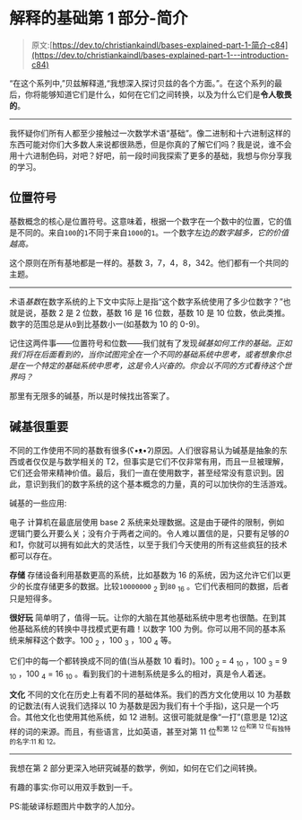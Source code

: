 # 解释的基础第 1 部分-简介

> 原文:[https://dev.to/christiankaindl/bases-explained-part-1-简介-c84](https://dev.to/christiankaindl/bases-explained-part-1---introduction-c84)

“在这个系列中,”贝兹解释道,“我想深入探讨贝兹的各个方面。”。在这个系列的最后，你将能够知道它们是什么，如何在它们之间转换，以及为什么它们是**令人敬畏的**。

* * *

我怀疑你们所有人都至少接触过一次数学术语“基础”。像二进制和十六进制这样的东西可能对你们大多数人来说都很熟悉，但是你真的了解它们吗？我是说，谁不会用十六进制色码，对吧？好吧，前一段时间我探索了更多的基础，我想与你分享我的学习。

## [](#positional-notation)位置符号

基数概念的核心是位置符号。这意味着，根据一个数字在一个数中的位置，它的值是不同的。来自`100`的`1`不同于来自`1000`的`1`。一个数字左边*的数字越多，它的价值越高。*

这个原则在所有基地都是一样的。基数 3，7，4，8，342。他们都有一个共同的主题。

* * *

术语*基数*在数字系统的上下文中实际上是指“这个数字系统使用了多少位数字？”也就是说，基数 2 是 2 位数，基数 16 是 16 位数，基数 10 是 10 位数，依此类推。数字的范围总是从`0`到比基数小一(如基数为 10 的 0-9)。

记住这两件事——位置符号和位数——我们就有了发现*碱基如何工作的基础。正如我们将在后面看到的，当你试图完全在一个不同的基础系统中思考，或者想象你总是在一个特定的基础系统中思考，这是令人兴奋的。你会以不同的方式看待这个世界吗？*

那里有无限多的碱基，所以是时候找出答案了。

## [](#bases-are-important)碱基很重要

不同的工作使用不同的基数有很多(ʕ•ᴥ•ʔ)原因。人们很容易认为碱基是抽象的东西或者仅仅是与数学相关的 T2，但事实是它们不仅非常有用，而且一旦被理解，它们还会带来精神价值。最后，我们一直在使用数字，甚至经常没有意识到。因此，意识到我们的数字系统的这个基本概念的力量，真的可以加快你的生活游戏。

碱基的一些应用:

电子
计算机在最底层使用 base 2 系统来处理数据。这是由于硬件的限制，例如逻辑门要么开要么关；没有介于两者之间的。令人难以置信的是，只要有足够的*0*和*1*，你就可以拥有如此大的灵活性，以至于我们今天使用的所有这些疯狂的技术都可以存在。

**存储**
存储设备利用基数更高的系统，比如基数为 16 的系统，因为这允许它们以更少的长度存储更多的数据。比较`10000000` <sub>2</sub> 到`80` <sub>16</sub> 。它们代表相同的数据，后者只是短得多。

**很好玩**
简单明了，值得一玩。让你的大脑在其他基础系统中思考也很酷。在到其他基础系统的转换中寻找模式更有趣！以数字 100 为例。你可以用不同的基本系统来解释这个数字。100 <sub>2</sub> ，100 <sub>3</sub> ，100 <sub>4</sub> 等。

它们中的每一个都转换成不同的值(当从基数 10 看时)。100 <sub>2</sub> = 4 <sub>10</sub> ，100 <sub>3</sub> = 9 <sub>10</sub> ，100 <sub>4</sub> = 16 <sub>10</sub> 。看到我们的十进制系统是多么的相对，真是令人着迷。

**文化**
不同的文化在历史上有着不同的基础体系。我们的西方文化使用以 10 为基数的记数法(有人说我们选择以 10 为基数是因为我们有十个手指)，这只是一个巧合。其他文化也使用其他系统，如 12 进制。这很可能就是像“一打”(意思是 12)这样的词的来源。而且，有些语言，比如英语，甚至对第 11 位<sup>和第 12 位<sup>和第 12 位</sup>有独特的名字:11 和 12。</sup>

* * *

我想在第 2 部分更深入地研究碱基的数学，例如，如何在它们之间转换。

有趣的事实:你可以用双手数到一千。

PS:能破译标题图片中数字的人加分。